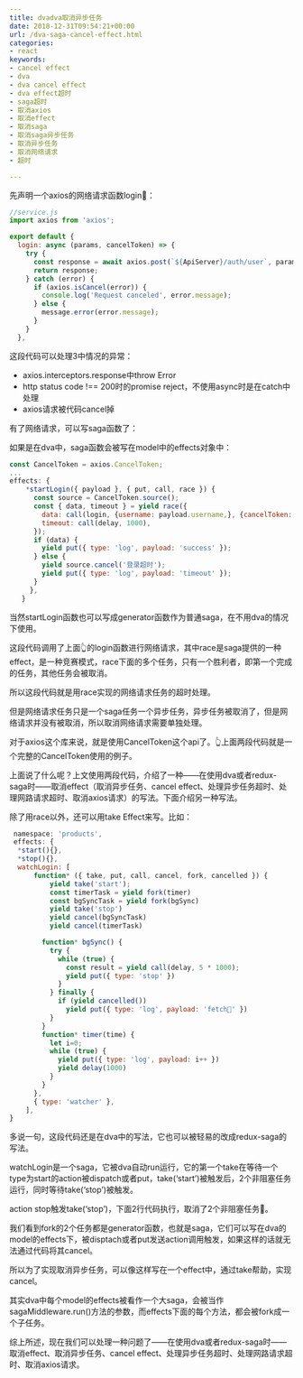 ```yaml
---
title: dvadva取消异步任务
date: 2018-12-31T09:54:21+00:00
url: /dva-saga-cancel-effect.html
categories:
- react
keywords:
- cancel effect
- dva
- dva cancel effect
- dva effect超时
- saga超时
- 取消axios
- 取消effect
- 取消saga
- 取消saga异步任务
- 取消异步任务
- 取消网络请求
- 超时

---
```


先声明一个axios的网络请求函数login🤪：

```js
//service.js
import axios from 'axios';

export default {
  login: async (params, cancelToken) => {
    try {
      const response = await axios.post(`${ApiServer}/auth/user`, params, cancelToken);
      return response;
    } catch (error) {
      if (axios.isCancel(error)) {
        console.log('Request canceled', error.message);
      } else {
        message.error(error.message);
      }
    }
  },
```

这段代码可以处理3中情况的异常：

  * axios.interceptors.response中throw Error
  * http status code !== 200时的promise reject，不使用async时是在catch中处理
  * axios请求被代码cancel掉

有了网络请求，可以写saga函数了：

如果是在dva中，saga函数会被写在model中的effects对象中：

```js
const CancelToken = axios.CancelToken;
...  
effects: {
    *startLogin({ payload }, { put, call, race }) {
      const source = CancelToken.source();
      const { data, timeout } = yield race({
        data: call(login, {username: payload.username,}, {cancelToken: source.token,}),
        timeout: call(delay, 1000),
      });
      if (data) {
        yield put({ type: 'log', payload: 'success' });
      } else {
        yield source.cancel('登录超时');
        yield put({ type: 'log', payload: 'timeout' });
      }
     },
   }
```

当然startLogin函数也可以写成generator函数作为普通saga，在不用dva的情况下使用。

这段代码调用了上面👆的login函数进行网络请求，其中race是saga提供的一种effect，是一种竞赛模式，race下面的多个任务，只有一个胜利者，即第一个完成的任务，其他任务会被取消。

所以这段代码就是用race实现的网络请求任务的超时处理。

但是网络请求任务只是一个saga任务一个异步任务，异步任务被取消了，但是网络请求并没有被取消，所以取消网络请求需要单独处理。

对于axios这个库来说，就是使用CancelToken这个api了。👆上面两段代码就是一个完整的CancelToken使用的例子。

上面说了什么呢？上文使用两段代码，介绍了一种——在使用dva或者redux-saga时——取消effect（取消异步任务、cancel effect、处理异步任务超时、处理网路请求超时、取消axios请求）的写法。下面介绍另一种写法。

除了用race以外，还可以用take Effect来写。比如：

```js
 namespace: 'products',
 effects: {
  *start(){},
  *stop(){},
  watchLogin: [
      function* ({ take, put, call, cancel, fork, cancelled }) {
          yield take('start');
          const timerTask = yield fork(timer)
          const bgSyncTask = yield fork(bgSync)
          yield take('stop')
          yield cancel(bgSyncTask)
          yield cancel(timerTask)

        function* bgSync() {
          try {
            while (true) {
              const result = yield call(delay, 5 * 1000);
              yield put({ type: 'stop' })
            }
          } finally {
            if (yield cancelled())
              yield put({ type: 'log', payload: 'fetch🛑' })
          }
        }
        function* timer(time) {
          let i=0;
          while (true) {
            yield put({ type: 'log', payload: i++ })
            yield delay(1000)
          }
        }
      },
      { type: 'watcher' },
    ],
}
```

多说一句，这段代码还是在dva中的写法，它也可以被轻易的改成redux-saga的写法。

watchLogin是一个saga，它被dva自动run运行，它的第一个take在等待一个type为start的action被dispatch或者put，take(&#8216;start&#8217;)被触发后，2个非阻塞任务运行，同时等待take(&#8216;stop&#8217;)被触发。

action stop触发take(&#8216;stop&#8217;)，下面2行代码执行，取消了2个非阻塞任务🤪。

我们看到fork的2个任务都是generator函数，也就是saga，它们可以写在dva的model的effects下，被disptach或者put发送action调用触发，如果这样的话就无法通过代码将其cancel。

所以为了实现取消异步任务，可以像这样写在一个effect中，通过take帮助，实现cancel。

其实dva中每个model的effects被看作一个大saga，会被当作sagaMiddleware.run()方法的参数，而effects下面的每个方法，都会被fork成一个子任务。

综上所述，现在我们可以处理一种问题了——在使用dva或者redux-saga时——取消effect、取消异步任务、cancel effect、处理异步任务超时、处理网路请求超时、取消axios请求。